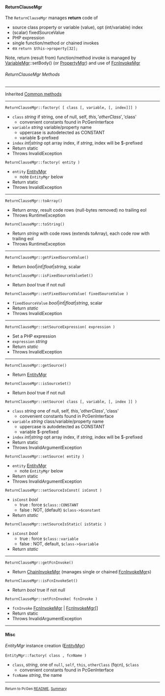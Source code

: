 [comment]: # (This file is part of PcGen, PHP Code Generation support package. Copyright 2020 Kjell-Inge Gustafsson, kigkonsult, All rights reserved, licence GPL 3.0)

#### ReturnClauseMgr

The ```ReturnClauseMgr``` manages **return** code of 
* source class property or variable (value), opt (int/variable) index
* (scalar) fixedSourceValue
* PHP expression
* single function/method or chained invokes
* ex ```return $this->property[32];```

Note, return (result from) function/method invoke is managed by [VariableMgr]::setBody() (or [PropertyMgr]) and use of [FcnInvokeMgr]

###### ReturnClauseMgr Methods

---
Inherited [Common methods]

---

```ReturnClauseMgr::factory( [ class [, variable, [, index]]] )```
* ```class``` _string_ if string, one of null, self, $this, 'otherClass', '$class'
  * convenient constants found in PcGenInterface 
* ```variable``` _string_ variable/property name
  * uppercase is autodetected as CONSTANT
  * variable $-prefixed
* ```index```  _int_|_string_ opt array index, if _string_, index will be $-prefixed 
* Return static
* Throws InvalidException

```ReturnClauseMgr::factory( entity )```
* ```entity``` [EntityMgr]
  *  note ```EntityMgr``` below
* Return static
* Throws InvalidException
---

```ReturnClauseMgr::toArray()```
* Return _array_, result code rows (null-bytes removed) no trailing eol
* Throws RuntimeException

```ReturnClauseMgr::toString()```
* Return _string_ with code rows (extends toArray), each code row with trailing eol
* Throws RuntimeException
---

```ReturnClauseMgr::getFixedSourceValue()```
* Return _bool_|_int_|_float_|_string_, scalar

```ReturnClauseMgr::isFixedSourceValueSet()```
* Return _bool_ true if not null

```ReturnClauseMgr::setFixedSourceValue( fixedSourceValue )```
* ```fixedSourceValue``` _bool_|_int_|_float_|_string_, scalar
* Return _static_
* Throws InvalidException
---

```ReturnClauseMgr::setSourceExpression( expression )```
* Set a PHP expression
* ```expression``` _string_
* Return _static_
* Throws InvalidException
---

```ReturnClauseMgr::getSource()```
* Return [EntityMgr]

```ReturnClauseMgr::isSourceSet()```
* Return _bool_ true if not null

```ReturnClauseMgr::setSource( class [, variable, [, index ]] )```
* ```class``` _string_ one of null, self, $this, 'otherClass', '$class'
  * convenient constants found in PcGenInterface 
* ```variable``` _string_ class/variable/property name
  * uppercase is autodetected as CONSTANT
  * variable $-prefixed
* ```index```  _int_|_string_ opt array index, if _string_, index will be $-prefixed 
* Return static
* Throws InvalidArgumentException

```ReturnClauseMgr::setSource( entity )```
* ```entity``` [EntityMgr]
  *  note ```EntityMgr``` below
* Return static
* Throws InvalidArgumentException


```ReturnClauseMgr::setSourceIsConst( isConst )```
* ```isConst``` _bool_
  * true : force ```$class::CONSTANT```
  * false : NOT, (default) ```$class->$constant``` 
* Return _static_


```ReturnClauseMgr::setSourceIsStatic( isStatic )```
* ```isConst``` _bool_
  * true : force ```$class::variable```
  * false : NOT, default, ```$class->$variable``` 
* Return _static_
---

```ReturnClauseMgr::getFcnInvoke()```
* Return [ChainInvokeMgr] (manages single or chained [FcnInvokeMgr]s)

```ReturnClauseMgr::isFcnInvokeSet()```
* Return _bool_ true if not null

```ReturnClauseMgr::setFcnInvoke( fcnInvoke )```
* ```fcnInvoke``` [FcnInvokeMgr] | [FcnInvokeMgr]\[]  
* Return static
* Throws InvalidArgumentException
---


#### Misc

_EntityMgr_ instance creation ([EntityMgr])<br><br>
```EntityMgr::factory( class , fcnName )```
* ```class```, _string_, one of ```null```, ```self```, ```this```, ```otherClass``` (fqcn), ```$class```
  * convenient constants found in PcGenInterface
* ```fcnName``` _string_, the name
---


<small>Return to PcGen [README], [Summary]</small> 

[ChainInvokeMgr]:ChainInvokeMgr.md
[Common methods]:CommonMethods.md
[EntityMgr]:EntityMgr.md
[FcnInvokeMgr]:FcnInvokeMgr.md
[PropertyMgr]:PropertyMgr.md
[README]:../README.md
[Summary]:Summary.md
[VariableMgr]:VariableMgr.md
